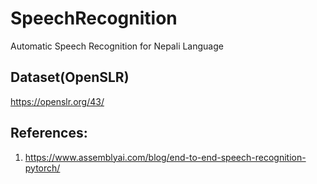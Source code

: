 # SpeechRecognition

Automatic Speech Recognition for Nepali Language

## Dataset(OpenSLR)

https://openslr.org/43/

## References:

1. https://www.assemblyai.com/blog/end-to-end-speech-recognition-pytorch/
